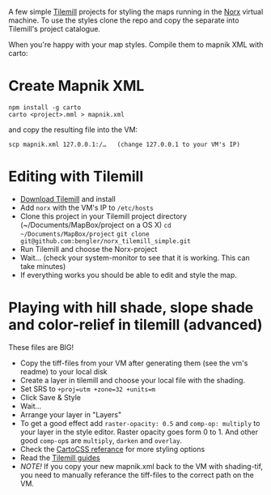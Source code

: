 A few simple [Tilemill](http://www.mapbox.com/tilemill/) projects for styling the maps running in the [Norx](http://bengler.no/norx) virtual machine. To use the styles clone the repo and copy the separate into Tilemill's project catalogue.

When you're happy with your map styles. Compile them to mapnik XML with carto:


# Create Mapnik XML
```
npm install -g carto
carto <project>.mml > mapnik.xml
```

and copy the resulting file into the VM:

```
scp mapnik.xml 127.0.0.1:/…   (change 127.0.0.1 to your VM's IP)
```

# Editing with Tilemill
- [Download Tilemill](http://www.mapbox.com/tilemill/) and install
- Add `norx` with the VM's IP to `/etc/hosts`
- Clone this project in your Tilemill project directory (~/Documents/MapBox/project on a OS X)
 `cd ~/Documents/MapBox/project`
 `git clone git@github.com:bengler/norx_tilemill_simple.git`
- Run Tilemill and choose the Norx-project
- Wait… (check your system-monitor to see that it is working. This can take minutes)
- If everything works you should be able to edit and style the map. 

# Playing with hill shade, slope shade and color-relief in tilemill (advanced)
These files are BIG!
- Copy the tiff-files from your VM after generating them (see the vm's readme) to your  local disk
- Create a layer in tilemill and choose your local file with the shading.
- Set SRS to `+proj=utm +zone=32 +units=m`
- Click Save & Style
- Wait…
- Arrange your layer in "Layers"
- To get a good effect add `raster-opacity: 0.5` and `comp-op: multiply` to your layer in the style editor. Raster opacity goes form 0 to 1. And other good `comp-op`s are `multiply`, `darken` and `overlay`.
- Check the [CartoCSS referance](http://www.mapbox.com/carto/api/2.1.0/) for more styling options
- Read the [Tilemill guides](http://www.mapbox.com/tilemill/docs/guides/add-shapefile/) 
- *NOTE!* If you copy your new mapnik.xml back to the VM with shading-tif, you need to manually referance the tiff-files to the correct path on the VM.